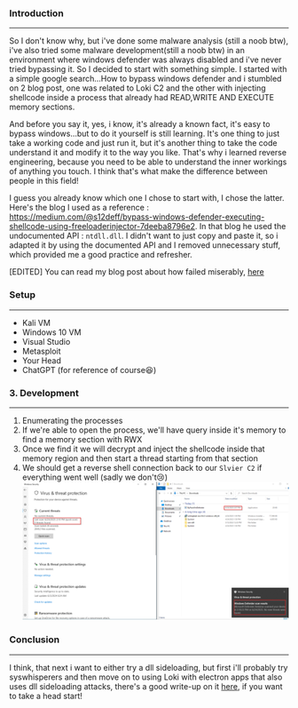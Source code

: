 ### Introduction
---

So I don't know why, but i've done some malware analysis (still a noob btw), i've also tried some malware development(still a noob btw) in an environment 
where windows defender was always disabled and i've never tried bypassing it. So I decided to start with something simple.
I started with a simple google search...How to bypass windows defender and i stumbled on 2 blog post, one was related to Loki C2 and the 
other with injecting shellcode inside a process that already had READ,WRITE AND EXECUTE memory sections.

And before you say it, yes, i know, it's already a known fact, it's easy to bypass windows...but to do it yourself is still learning. It's one thing
to just take a working code and just run it, but it's another thing to take the code understand it and modify it to the way you like.
That's why i learned reverse engineering, because you need to be able to understand the inner workings of anything you touch. I think
that's what make the difference between people in this field!

I guess you already know which one I chose to start with, I chose the latter.
Here's the blog I used as a reference : https://medium.com/@s12deff/bypass-windows-defender-executing-shellcode-using-freeloaderinjector-7deeba8796e2.
In that blog he used the undocumented API : `ntdll.dll`. I didn't want to just copy and paste it, so i adapted it by using the documented API
and I removed unnecessary stuff, which provided me a good practice and refresher.

[EDITED] You can read my blog post about how failed miserably, [here](https://8erg.github.io/posts/2025-07-10-injecting-shellcode-via-rwx-protected-memory-regions/)


### Setup
---

- Kali VM
- Windows 10 VM
- Visual Studio
- Metasploit
- Your Head
- ChatGPT (for reference of course😆)


### 3. Development
---

1. Enumerating the processes
2. If we're able to open the process, we'll have query inside it's memory to find a memory section with RWX
3. Once we find it we will decrypt and inject the shellcode inside that memory region and then start a thread starting from that section
4. We should get a reverse shell connection back to our `Slvier C2` if everything went well (sadly we don't😢)
![POC](poc.png)


### Conclusion
---

I think, that next i want to either try a dll sideloading, but first i'll probably try syswhisperers and then move on to using Loki with electron apps that also uses dll sideloading attacks, there's a good write-up on it [here](https://www.ibm.com/think/x-force/bypassing-windows-defender-application-control-loki-c2), if you want to take a head start!

